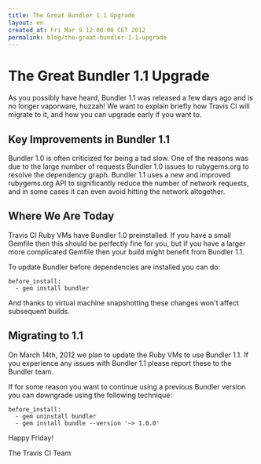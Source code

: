 ```yaml
---
title: The Great Bundler 1.1 Upgrade
layout: en
created_at: Fri Mar 9 12:00:00 CET 2012
permalink: blog/the-great-bundler-1-1-upgrade
---
```



# The Great Bundler 1.1 Upgrade

As you possibly have heard, Bundler 1.1 was released a few days ago and is no longer vaporware, huzzah!  We want to explain briefly how Travis CI will migrate to it, and how you can upgrade early if you want to.


## Key Improvements in Bundler 1.1

Bundler 1.0 is often criticized for being a tad slow. One of the reasons was due to the large number of requests Bundler 1.0 issues to rubygems.org to resolve the dependency graph. Bundler 1.1 uses a new and improved rubygems.org API to significantly reduce the number of network requests, and in some cases it can even avoid hitting the network altogether.


## Where We Are Today

Travis CI Ruby VMs have Bundler 1.0 preinstalled. If you have a small Gemfile then this should be perfectly fine for you, but if you have a larger more complicated Gemfile then your build might benefit from Bundler 1.1.

To update Bundler before dependencies are installed you can do:

    before_install:
      - gem install bundler

And thanks to virtual machine snapshotting these changes won't affect subsequent builds.


## Migrating to 1.1

On March 14th, 2012 we plan to update the Ruby VMs to use Bundler 1.1. If you experience any issues with Bundler 1.1 please report these to the Bundler team. 

If for some reason you want to continue using a previous Bundler version you can downgrade using the following technique: 

    before_install:
      - gem uninstall bundler
      - gem install bundle --version '~> 1.0.0'

Happy Friday!

The Travis CI Team
